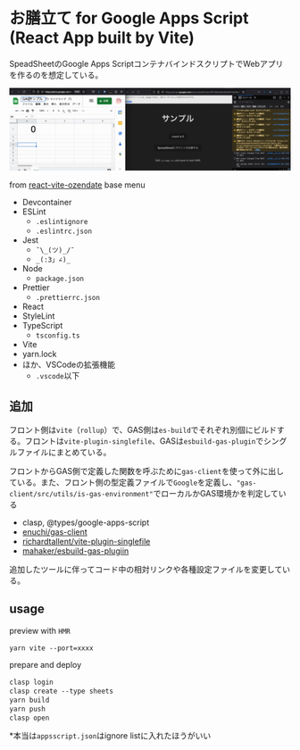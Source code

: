 # お膳立て for Google Apps Script (React App built by Vite)

SpeadSheetのGoogle Apps ScriptコンテナバインドスクリプトでWebアプリを作るのを想定している。

![](README-image/view01.gif)

from [react-vite-ozendate](https://github.com/halllllll/react-vite-ozendate) base menu

- Devcontainer
- ESLint
  - `.eslintignore`
  - `.eslintrc.json`
- Jest
  - `¯\_(ツ)_/¯`
  - `_(:3」∠)_`
- Node
  - `package.json`
- Prettier
  - `.prettierrc.json`
- React
- StyleLint
- TypeScript
  - `tsconfig.ts`
- Vite
- yarn.lock
- ほか、VSCodeの拡張機能
  - `.vscode`以下


## 追加
フロント側は`vite`（`rollup`）で、GAS側は`es-build`でそれぞれ別個にビルドする。フロントは`vite-plugin-singlefile`、GASは`esbuild-gas-plugin`でシングルファイルにまとめている。

フロントからGAS側で定義した関数を呼ぶために`gas-client`を使って外に出している。また、フロント側の型定義ファイルで`Google`を定義し、`"gas-client/src/utils/is-gas-environment"`でローカルかGAS環境かを判定している


- clasp, @types/google-apps-script
- [enuchi/gas-client](https://github.com/enuchi/gas-client)
- [richardtallent/vite-plugin-singlefile](https://github.com/richardtallent/vite-plugin-singlefile)
- [mahaker/esbuild-gas-plugiin](https://github.com/mahaker/esbuild-gas-plugin)

追加したツールに伴ってコード中の相対リンクや各種設定ファイルを変更している。

## usage

preview with `HMR`
```
yarn vite --port=xxxx
```

prepare and deploy
```
clasp login
clasp create --type sheets
yarn build
yarn push
clasp open
```

*本当は`appsscript.json`はignore listに入れたほうがいい
